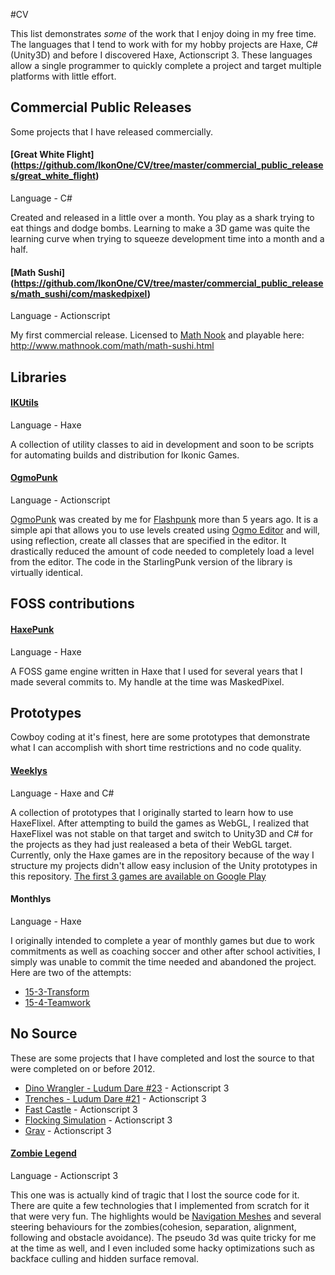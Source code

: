 #CV

This list demonstrates *some* of the work that I enjoy doing in my free time.  The languages that I tend to work with for my hobby projects are Haxe, C#(Unity3D) and before I discovered Haxe, Actionscript 3.  These languages allow a single programmer to quickly complete a project and target multiple platforms with little effort.

## Commercial Public Releases
Some projects that I have released commercially.
#### [Great White Flight] (https://github.com/IkonOne/CV/tree/master/commercial_public_releases/great_white_flight)
Language - C#

Created and released in a little over a month.  You play as a shark trying to eat things and dodge bombs.  Learning to make a 3D game was quite the learning curve when trying to squeeze development time into a month and a half.

#### [Math Sushi] (https://github.com/IkonOne/CV/tree/master/commercial_public_releases/math_sushi/com/maskedpixel)
Language - Actionscript 

My first commercial release.  Licensed to [Math Nook](http://www.mathnook.com/) and playable here: http://www.mathnook.com/math/math-sushi.html

## Libraries
#### [IKUtils](https://github.com/IkonicGames/IKUtils)
Language - Haxe

A collection of utility classes to aid in development and soon to be scripts for automating builds and distribution for Ikonic Games.

#### [OgmoPunk](https://github.com/asaia/StarlingPunk/tree/master/lib/com/saia/starlingPunk/extensions/ogmopunk)
Language - Actionscript

[OgmoPunk](http://www.andysaia.com/radicalpropositions/starlingpunk-ver-1-1-tilemap-support/) was created by me for [Flashpunk](https://github.com/useflashpunk/FlashPunk) more than 5 years ago.  It is a simple api that allows you to use levels created using [Ogmo Editor](http://www.ogmoeditor.com/) and will, using reflection, create all classes that are specified in the editor.  It drastically reduced the amount of code needed to completely load a level from the editor.  The code in the StarlingPunk version of the library is virtually identical.

## FOSS contributions
#### [HaxePunk](https://github.com/HaxePunk/HaxePunk/commits/master?author=IkonOne)
Language - Haxe

A FOSS game engine written in Haxe that I used for several years that I made several commits to.  My handle at the time was MaskedPixel.

## Prototypes
Cowboy coding at it's finest, here are some prototypes that demonstrate what I can accomplish with short time restrictions and no code quality.

#### [Weeklys](https://github.com/IkonicGames/weeklys)
Language - Haxe and C#

A collection of prototypes that I originally started to learn how to use HaxeFlixel.  After attempting to build the games as WebGL, I realized that HaxeFlixel was not stable on that target and switch to Unity3D and C# for the projects as they had just realeased a beta of their WebGL target.  Currently, only the Haxe games are in the repository because of the way I structure my projects didn't allow easy inclusion of the Unity prototypes in this repository.
[The first 3 games are available on Google Play](https://play.google.com/store/apps/developer?id=Ikonic+Games)

#### Monthlys
Language - Haxe

I originally intended to complete a year of monthly games but due to work commitments as well as coaching soccer and other after school activities, I simply was unable to commit the time needed and abandoned the project.  Here are two of the attempts:
* [15-3-Transform](https://github.com/IkonicGames/15-4-Teamwork)
* [15-4-Teamwork](https://github.com/IkonicGames/15-4-Teamwork)

## No Source
These are some projects that I have completed and lost the source to that were completed on or before 2012.
* [Dino Wrangler - Ludum Dare #23](https://github.com/IkonOne/CV/blob/master/no_source/LudumDare23.swf?raw=true) - Actionscript 3
* [Trenches - Ludum Dare #21](http://ludumdare.com/compo/ludum-dare-21/?action=preview&uid=4973) - Actionscript 3
* [Fast Castle](http://www.kongregate.com/games/MaskedPixel/fast-castle) - Actionscript 3
* [Flocking Simulation](https://github.com/IkonOne/CV/blob/master/no_source/Flocking.swf?raw=true) - Actionscript 3
* [Grav](https://github.com/IkonOne/CV/blob/master/no_source/Grav.swf?raw=true) - Actionscript 3

#### [Zombie Legend](https://github.com/IkonOne/CV/blob/master/no_source/ZombieLegend.swf?raw=true)
Language - Actionscript 3

This one was is actually kind of tragic that I lost the source code for it.  There are quite a few technologies that I implemented from scratch for it that were very fun.  The highlights would be [Navigation Meshes](http://www.gamedev.net/page/resources/_/technical/artificial-intelligence/generating-2d-navmeshes-r3393) and several steering behaviours for the zombies(cohesion, separation, alignment, following and obstacle avoidance).  The pseudo 3d was quite tricky for me at the time as well, and I even included some hacky optimizations such as backface culling and hidden surface removal.
